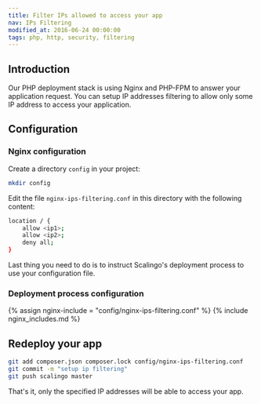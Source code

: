 ```yaml
---
title: Filter IPs allowed to access your app
nav: IPs Filtering
modified_at: 2016-06-24 00:00:00
tags: php, http, security, filtering
---
```


## Introduction

Our PHP deployment stack is using Nginx and PHP-FPM to answer your application
request. You can setup IP addresses filtering to allow only some IP address to
access your application.

## Configuration

### Nginx configuration

Create a directory `config` in your project:

```bash
mkdir config
```

Edit the file `nginx-ips-filtering.conf` in this directory with the following
content:

```bash
location / {
    allow <ip1>;
    allow <ip2>;
    deny all;
}
```

Last thing you need to do is to instruct Scalingo's deployment process to use
your configuration file.

### Deployment process configuration

{% assign nginx-include = "config/nginx-ips-filtering.conf" %}
{% include nginx_includes.md %}

## Redeploy your app

```bash
git add composer.json composer.lock config/nginx-ips-filtering.conf
git commit -m "setup ip filtering"
git push scalingo master
```

That's it, only the specified IP addresses will be able to access your app.
